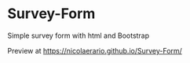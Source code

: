 # Survey-Form
Simple survey form with html and Bootstrap

Preview at https://nicolaerario.github.io/Survey-Form/
